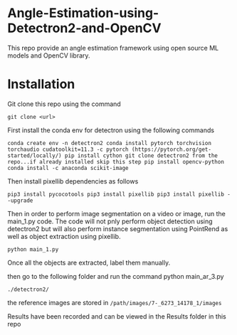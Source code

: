 # Angle-Estimation-using-Detectron2-and-OpenCV

This repo provide an angle estimation framework using open source ML models and OpenCV library. 

# Installation

Git clone this repo using the command

`
git clone <url>
`

First install the conda env for detectron using the following commands

`
conda create env -n detectron2
conda install pytorch torchvision torchaudio cudatoolkit=11.3 -c pytorch (https://pytorch.org/get-started/locally/)
pip install cython
git clone detectron2 from the repo...if already installed skip this step
pip install opencv-python
conda install -c anaconda scikit-image
`

Then install pixellib dependencies as follows

`
pip3 install pycocotools
pip3 install pixellib
pip3 install pixellib --upgrade
`

Then in order to perform image segmentation on a video or image, run the main_1.py code. The code will not pnly perform
object detection using detectron2 but will also perform instance segmentation using PointRend as well as object extraction using pixellib.

`
python main_1.py
`

Once all the objects are extracted, label them manually.


then go to the following folder and run the command python main_ar_3.py

`
./detectron2/
`

the reference images are stored in
`
/path/images/7-_6273_14178_1/images
`

Results have been recorded and can be viewed in the Results folder in this repo
